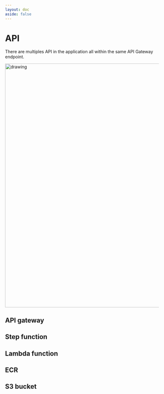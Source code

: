 ```yaml
---
layout: doc
aside: false
---
```


# API
There are multiples API in the application all within the same API Gateway endpoint.




<img src="/api.svg" alt="drawing" width="800"/>

## API gateway

## Step function

## Lambda function

## ECR

## S3 bucket